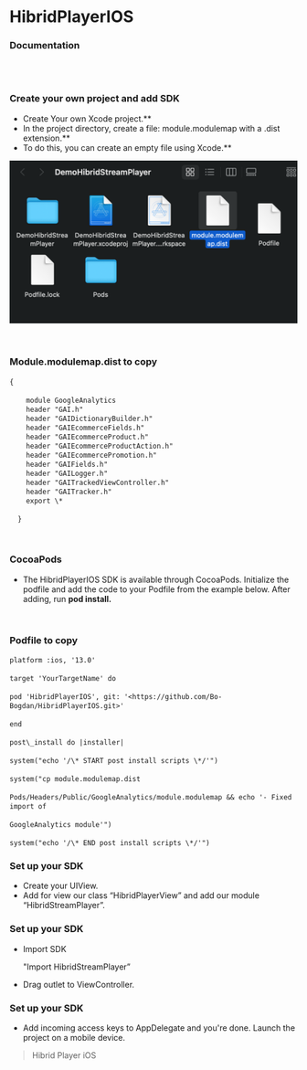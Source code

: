 

<h1>HibridPlayerIOS</h1>

<h3>Documentation</h3>

<br><br>




<h3>Сreate your own project and add SDK</h3>

* Create Your own Xcode project.**
* In the project directory, create a file: module.modulemap with a .dist extension.**
* To do this, you can create an empty file using Xcode.**

![alt text](https://github.com/hibridmedia/hiplayer-ios/blob/64613e8174bd237db832d7949dc1be7ef57e3250/InstructionImages/instruction1.png)

<br>

<h3>Module.modulemap.dist to copy</h3>

    {
    
        module GoogleAnalytics 
        header "GAI.h"
        header "GAIDictionaryBuilder.h"
        header "GAIEcommerceFields.h"
        header "GAIEcommerceProduct.h"
        header "GAIEcommerceProductAction.h"
        header "GAIEcommercePromotion.h"
        header "GAIFields.h"
        header "GAILogger.h"
        header "GAITrackedViewController.h"
        header "GAITracker.h"
        export \*
        
      }



<br>

<h3>CocoaPods</h3>

* The HibridPlayerIOS SDK is available through CocoaPods. Initialize the podfile and add the code to your Podfile from the example below. After adding, run **pod install.**





<br>

<h3>Podfile to copy</h3>

    platform :ios, '13.0'

    target 'YourTargetName' do

    pod 'HibridPlayerIOS', git: '<https://github.com/Bo-Bogdan/HibridPlayerIOS.git>'

    end

    post\_install do |installer|

    system("echo '/\* START post install scripts \*/'")

    system("cp module.modulemap.dist

    Pods/Headers/Public/GoogleAnalytics/module.modulemap && echo '- Fixed import of

    GoogleAnalytics module'")

    system("echo '/\* END post install scripts \*/'")





<h3>Set up your SDK</h3>

* Create your UIView.
* Add for view our class “HibridPlayerView” and add our module “HibridStreamPlayer”.





<h3>Set up your SDK</h3>

* Import SDK 
    
    "Import HibridStreamPlayer”

* Drag outlet to ViewController.





<h3>Set up your SDK</h3>



* Add incoming access keys to AppDelegate and you're done. Launch the project on a mobile device.


> Hibrid Player iOS
